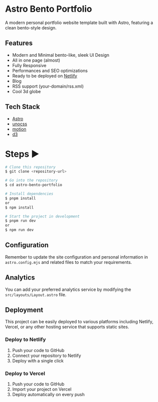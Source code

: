 # Astro Bento Portfolio

A modern personal portfolio website template built with Astro, featuring a clean bento-style design.

## Features

- Modern and Minimal bento-like, sleek UI Design
- All in one page (almost)
- Fully Responsive
- Performances and SEO optimizations
- Ready to be deployed on [Netlify](https://www.netlify.com/)
- Blog
- RSS support (your-domain/rss.xml)
- Cool 3d globe

## Tech Stack

- [Astro](https://astro.build)
- [unocss](https://unocss.dev/)
- [motion](https://motion.dev/)
- [d3](https://d3js.org/)

# Steps ▶️

```bash
# Clone this repository
$ git clone <repository-url>
```

```bash
# Go into the repository
$ cd astro-bento-portfolio
```

```bash
# Install dependencies
$ pnpm install
or
$ npm install
```

```bash
# Start the project in development
$ pnpm run dev
or
$ npm run dev
```

## Configuration

Remember to update the site configuration and personal information in `astro.config.mjs` and related files to match your requirements.

## Analytics

You can add your preferred analytics service by modifying the `src/layouts/Layout.astro` file.

## Deployment

This project can be easily deployed to various platforms including Netlify, Vercel, or any other hosting service that supports static sites.

### Deploy to Netlify

1. Push your code to GitHub
2. Connect your repository to Netlify
3. Deploy with a single click

### Deploy to Vercel

1. Push your code to GitHub
2. Import your project on Vercel
3. Deploy automatically on every push
